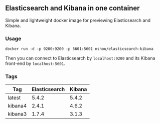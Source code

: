 ## Elasticsearch and Kibana in one container

Simple and lightweight docker image for previewing Elasticsearch and Kibana.

### Usage

    docker run -d -p 9200:9200 -p 5601:5601 nshou/elasticsearch-kibana

Then you can connect to Elasticsearch by `localhost:9200` and its Kibana front-end by `localhost:5601`.

### Tags

Tag     | Elasticsearch | Kibana
------- | ------------- | ------
latest  | 5.4.2         | 5.4.2
kibana4 | 2.4.1         | 4.6.2
kibana3 | 1.7.4         | 3.1.3
